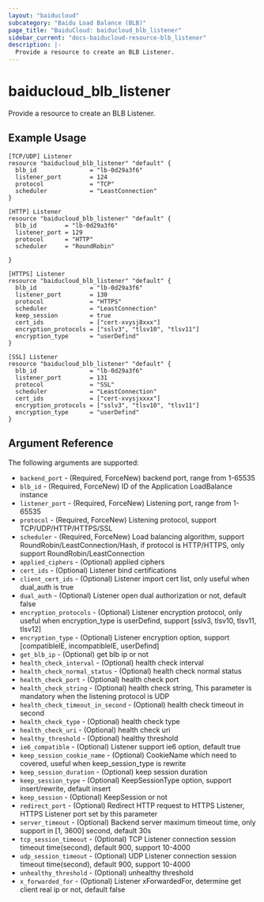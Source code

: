 ```yaml
---
layout: "baiducloud"
subcategory: "Baidu Load Balance (BLB)"
page_title: "BaiduCloud: baiducloud_blb_listener"
sidebar_current: "docs-baiducloud-resource-blb_listener"
description: |-
  Provide a resource to create an BLB Listener.
---
```


# baiducloud_blb_listener

Provide a resource to create an BLB Listener.

## Example Usage

```hcl
[TCP/UDP] Listener
resource "baiducloud_blb_listener" "default" {
  blb_id               = "lb-0d29a3f6"
  listener_port        = 124
  protocol             = "TCP"
  scheduler            = "LeastConnection"
}

[HTTP] Listener
resource "baiducloud_blb_listener" "default" {
  blb_id        = "lb-0d29a3f6"
  listener_port = 129
  protocol      = "HTTP"
  scheduler     = "RoundRobin"

}

[HTTPS] Listener
resource "baiducloud_blb_listener" "default" {
  blb_id               = "lb-0d29a3f6"
  listener_port        = 130
  protocol             = "HTTPS"
  scheduler            = "LeastConnection"
  keep_session         = true
  cert_ids             = ["cert-xvysj8xxx"]
  encryption_protocols = ["sslv3", "tlsv10", "tlsv11"]
  encryption_type      = "userDefind"
}

[SSL] Listener
resource "baiducloud_blb_listener" "default" {
  blb_id               = "lb-0d29a3f6"
  listener_port        = 131
  protocol             = "SSL"
  scheduler            = "LeastConnection"
  cert_ids             = ["cert-xvysjxxxx"]
  encryption_protocols = ["sslv3", "tlsv10", "tlsv11"]
  encryption_type      = "userDefind"
}
```

## Argument Reference

The following arguments are supported:

* `backend_port` - (Required, ForceNew) backend port, range from 1-65535
* `blb_id` - (Required, ForceNew) ID of the Application LoadBalance instance
* `listener_port` - (Required, ForceNew) Listening port, range from 1-65535
* `protocol` - (Required, ForceNew) Listening protocol, support TCP/UDP/HTTP/HTTPS/SSL
* `scheduler` - (Required, ForceNew) Load balancing algorithm, support RoundRobin/LeastConnection/Hash, if protocol is HTTP/HTTPS, only support RoundRobin/LeastConnection
* `applied_ciphers` - (Optional) applied ciphers
* `cert_ids` - (Optional) Listener bind certifications
* `client_cert_ids` - (Optional) Listener import cert list, only useful when dual_auth is true
* `dual_auth` - (Optional) Listener open dual authorization or not, default false
* `encryption_protocols` - (Optional) Listener encryption protocol, only useful when encryption_type is userDefind, support [sslv3, tlsv10, tlsv11, tlsv12]
* `encryption_type` - (Optional) Listener encryption option, support [compatibleIE, incompatibleIE, userDefind]
* `get_blb_ip` - (Optional) get blb ip or not
* `health_check_interval` - (Optional) health check interval
* `health_check_normal_status` - (Optional) health check normal status
* `health_check_port` - (Optional) health check port
* `health_check_string` - (Optional) health check string, This parameter is mandatory when the listening protocol is UDP
* `health_check_timeout_in_second` - (Optional) health check timeout in second
* `health_check_type` - (Optional) health check type
* `health_check_uri` - (Optional) health check uri
* `healthy_threshold` - (Optional) healthy threshold
* `ie6_compatible` - (Optional) Listener support ie6 option, default true
* `keep_session_cookie_name` - (Optional) CookieName which need to covered, useful when keep_session_type is rewrite
* `keep_session_duration` - (Optional) keep session duration
* `keep_session_type` - (Optional) KeepSessionType option, support insert/rewrite, default insert
* `keep_session` - (Optional) KeepSession or not
* `redirect_port` - (Optional) Redirect HTTP request to HTTPS Listener, HTTPS Listener port set by this parameter
* `server_timeout` - (Optional) Backend server maximum timeout time, only support in [1, 3600] second, default 30s
* `tcp_session_timeout` - (Optional) TCP Listener connection session timeout time(second), default 900, support 10-4000
* `udp_session_timeout` - (Optional) UDP Listener connection session timeout time(second), default 900, support 10-4000
* `unhealthy_threshold` - (Optional) unhealthy threshold
* `x_forwarded_for` - (Optional) Listener xForwardedFor, determine get client real ip or not, default false


